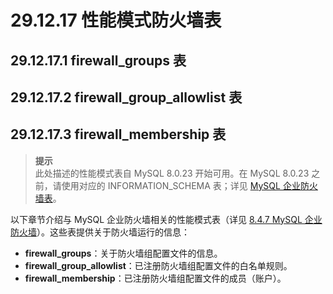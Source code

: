 # 29.12.17 性能模式防火墙表

## 29.12.17.1 firewall_groups 表

## 29.12.17.2 firewall_group_allowlist 表

## 29.12.17.3 firewall_membership 表

> **提示**  
> 此处描述的性能模式表自 MySQL 8.0.23 开始可用。在 MySQL 8.0.23 之前，请使用对应的 INFORMATION_SCHEMA 表；详见 [MySQL 企业防火墙表](#mysql-enterprise-firewall-tables)。

以下章节介绍与 MySQL 企业防火墙相关的性能模式表（详见 [8.4.7 MySQL 企业防火墙](#mysql-enterprise-firewall)）。这些表提供关于防火墙运行的信息：

- **firewall_groups**：关于防火墙组配置文件的信息。
- **firewall_group_allowlist**：已注册防火墙组配置文件的白名单规则。
- **firewall_membership**：已注册防火墙组配置文件的成员（账户）。